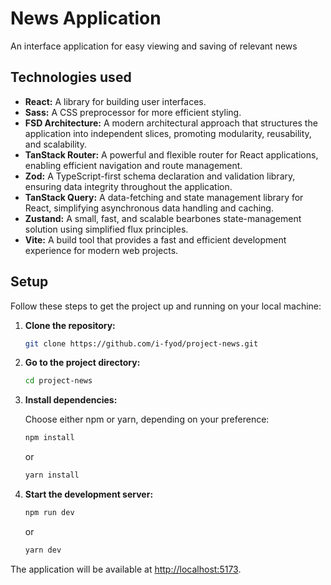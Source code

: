 # News Application

An interface application for easy viewing and saving of relevant news

## Technologies used

*   **React:** A library for building user interfaces.
*   **Sass:** A CSS preprocessor for more efficient styling.
*   **FSD Architecture:** A modern architectural approach that structures the application into independent slices, promoting modularity, reusability, and scalability.
*   **TanStack Router:** A powerful and flexible router for React applications, enabling efficient navigation and route management.
*   **Zod:** A TypeScript-first schema declaration and validation library, ensuring data integrity throughout the application.
*   **TanStack Query:** A data-fetching and state management library for React, simplifying asynchronous data handling and caching.
*   **Zustand:** A small, fast, and scalable bearbones state-management solution using simplified flux principles.
*   **Vite:** A build tool that provides a fast and efficient development experience for modern web projects.

## Setup

Follow these steps to get the project up and running on your local machine:

1.  **Clone the repository:**

    ```bash
    git clone https://github.com/i-fyod/project-news.git
    ```

2.  **Go to the project directory:**

    ```bash
    cd project-news
    ```

3.  **Install dependencies:**

    Choose either npm or yarn, depending on your preference:
    
    ```bash
    npm install
    ```
    
    or
    
    ```bash
    yarn install
    ```

4.  **Start the development server:**

    ```bash
    npm run dev
    ```
    
    or
    
    ```bash
    yarn dev
    ```

The application will be available at [http://localhost:5173](http://localhost:5173).
